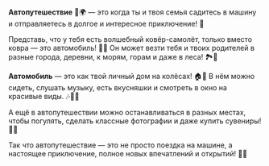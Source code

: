 **Автопутешествие** 🚗🌍 — это когда ты и твоя семья садитесь в машину и отправляетесь в долгое и интересное приключение! 🌟

Представь, что у тебя есть волшебный ковёр-самолёт, только вместо ковра — это автомобиль! 🚙✨ Он может везти тебя и твоих родителей в разные города, деревни, к морям, горам и даже в леса! 🏞️🌲

**Автомобиль** — это как твой личный дом на колёсах! 🏠🚗 В нём можно сидеть, слушать музыку, есть вкусняшки и смотреть в окно на красивые виды. 🎶🍬🌄

А ещё в автопутешествии можно останавливаться в разных местах, чтобы погулять, сделать классные фотографии и даже купить сувениры! 📸🎁

Так что автопутешествие — это не просто поездка на машине, а настоящее приключение, полное новых впечатлений и открытий! 🌈💫